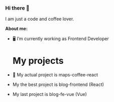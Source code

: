 ### Hi there 👋

I am just a code and coffee lover.

**About me:**

- 🖥️ I’m currently working as Frontend Developer

  # My projects
- 🌱 My actual project is maps-coffee-react
- My the best project is blog-frontend (React)
- My last project is blog-fe-vue (Vue)
